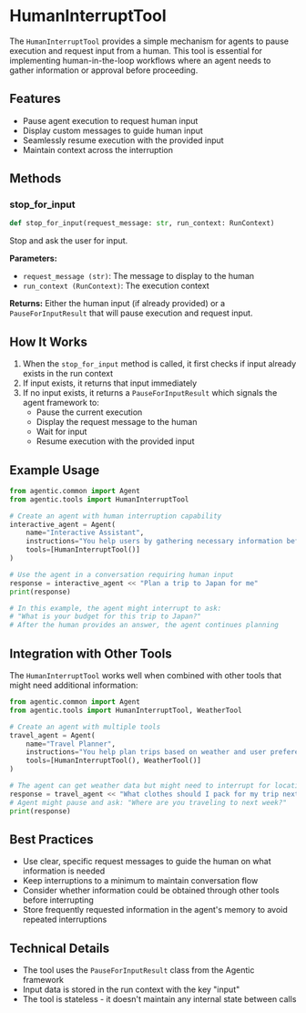 # HumanInterruptTool

The `HumanInterruptTool` provides a simple mechanism for agents to pause execution and request input from a human. This tool is essential for implementing human-in-the-loop workflows where an agent needs to gather information or approval before proceeding.

## Features

- Pause agent execution to request human input
- Display custom messages to guide human input
- Seamlessly resume execution with the provided input
- Maintain context across the interruption

## Methods

### stop_for_input

```python
def stop_for_input(request_message: str, run_context: RunContext)
```

Stop and ask the user for input.

**Parameters:**

- `request_message (str)`: The message to display to the human
- `run_context (RunContext)`: The execution context

**Returns:**
Either the human input (if already provided) or a `PauseForInputResult` that will pause execution and request input.

## How It Works

1. When the `stop_for_input` method is called, it first checks if input already exists in the run context
2. If input exists, it returns that input immediately
3. If no input exists, it returns a `PauseForInputResult` which signals the agent framework to:
   - Pause the current execution
   - Display the request message to the human
   - Wait for input
   - Resume execution with the provided input

## Example Usage

```python
from agentic.common import Agent
from agentic.tools import HumanInterruptTool

# Create an agent with human interruption capability
interactive_agent = Agent(
    name="Interactive Assistant",
    instructions="You help users by gathering necessary information before proceeding.",
    tools=[HumanInterruptTool()]
)

# Use the agent in a conversation requiring human input
response = interactive_agent << "Plan a trip to Japan for me"
print(response)

# In this example, the agent might interrupt to ask:
# "What is your budget for this trip to Japan?"
# After the human provides an answer, the agent continues planning
```

## Integration with Other Tools

The `HumanInterruptTool` works well when combined with other tools that might need additional information:

```python
from agentic.common import Agent
from agentic.tools import HumanInterruptTool, WeatherTool

# Create an agent with multiple tools
travel_agent = Agent(
    name="Travel Planner",
    instructions="You help plan trips based on weather and user preferences.",
    tools=[HumanInterruptTool(), WeatherTool()]
)

# The agent can get weather data but might need to interrupt for location details
response = travel_agent << "What clothes should I pack for my trip next week?"
# Agent might pause and ask: "Where are you traveling to next week?"
print(response)
```

## Best Practices

- Use clear, specific request messages to guide the human on what information is needed
- Keep interruptions to a minimum to maintain conversation flow
- Consider whether information could be obtained through other tools before interrupting
- Store frequently requested information in the agent's memory to avoid repeated interruptions

## Technical Details

- The tool uses the `PauseForInputResult` class from the Agentic framework
- Input data is stored in the run context with the key "input"
- The tool is stateless - it doesn't maintain any internal state between calls
